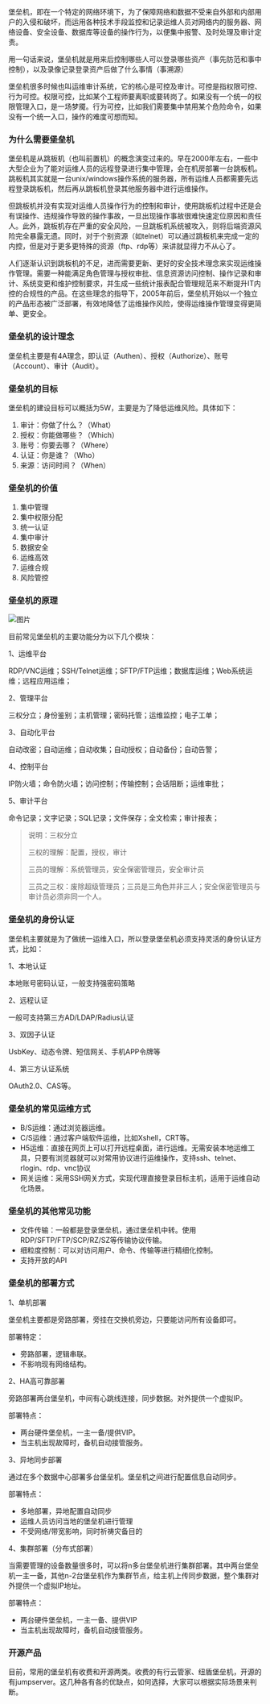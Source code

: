 堡垒机，即在一个特定的网络环境下，为了保障网络和数据不受来自外部和内部用户的入侵和破坏，而运用各种技术手段监控和记录运维人员对网络内的服务器、网络设备、安全设备、数据库等设备的操作行为，以便集中报警、及时处理及审计定责。

用一句话来说，堡垒机就是用来后控制哪些人可以登录哪些资产（事先防范和事中控制），以及录像记录登录资产后做了什么事情（事溯源）

堡垒机很多时候也叫运维审计系统，它的核心是可控及审计。可控是指权限可控、行为可控。权限可控，比如某个工程师要离职或要转岗了。如果没有一个统一的权限管理入口，是一场梦魇。行为可控，比如我们需要集中禁用某个危险命令，如果没有一个统一入口，操作的难度可想而知。

### 为什么需要堡垒机

堡垒机是从跳板机（也叫前置机）的概念演变过来的。早在2000年左右，一些中大型企业为了能对运维人员的远程登录进行集中管理，会在机房部署一台跳板机。跳板机其实就是一台unix/windows操作系统的服务器，所有运维人员都需要先远程登录跳板机，然后再从跳板机登录其他服务器中进行运维操作。

但跳板机并没有实现对运维人员操作行为的控制和审计，使用跳板机过程中还是会有误操作、违规操作导致的操作事故，一旦出现操作事故很难快速定位原因和责任人。此外，跳板机存在严重的安全风险，一旦跳板机系统被攻入，则将后端资源风险完全暴露无遗。同时，对于个别资源（如telnet）可以通过跳板机来完成一定的内控，但是对于更多更特殊的资源（ftp、rdp等）来讲就显得力不从心了。

人们逐渐认识到跳板机的不足，进而需要更新、更好的安全技术理念来实现运维操作管理。需要一种能满足角色管理与授权审批、信息资源访问控制、操作记录和审计、系统变更和维护控制要求，并生成一些统计报表配合管理规范来不断提升IT内控的合规性的产品。在这些理念的指导下，2005年前后，堡垒机开始以一个独立的产品形态被广泛部署，有效地降低了运维操作风险，使得运维操作管理变得更简单、更安全。

### 堡垒机的设计理念

堡垒机主要是有4A理念，即认证（Authen）、授权（Authorize）、账号（Account）、审计（Audit）。

### 堡垒机的目标

堡垒机的建设目标可以概括为5W，主要是为了降低运维风险。具体如下：

1. 审计：你做了什么？（What）
2. 授权：你能做哪些？（Which）
3. 账号：你要去哪？（Where）
4. 认证：你是谁？（Who）
5. 来源：访问时间？（When）

### 堡垒机的价值

1. 集中管理
2. 集中权限分配
3. 统一认证
4. 集中审计
5. 数据安全
6. 运维高效
7. 运维合规
8. 风险管控

### 堡垒机的原理

![图片](https://mmbiz.qpic.cn/mmbiz_jpg/8Jeic82Or04knUplPuv91QoGJibPrk0CQoPzyT8fiazFALib0G7JnQWZL2LqzCyZAu8qaKEYFPJB6MylwnTBfx3f1A/640?wx_fmt=jpeg&tp=webp&wxfrom=5&wx_lazy=1&wx_co=1)

目前常见堡垒机的主要功能分为以下几个模块：

1、运维平台

RDP/VNC运维；SSH/Telnet运维；SFTP/FTP运维；数据库运维；Web系统运维；远程应用运维；

2、管理平台

三权分立；身份鉴别；主机管理；密码托管；运维监控；电子工单；

3、自动化平台

自动改密；自动运维；自动收集；自动授权；自动备份；自动告警；

4、控制平台

IP防火墙；命令防火墙；访问控制；传输控制；会话阻断；运维审批；

5、审计平台

命令记录；文字记录；SQL记录；文件保存；全文检索；审计报表；

> 说明：三权分立
>
> 三权的理解：配置，授权，审计
>
> 三员的理解：系统管理员，安全保密管理员，安全审计员
>
> 三员之三权：废除超级管理员；三员是三角色并非三人；安全保密管理员与审计员必须非同一个人。

### 堡垒机的身份认证

堡垒机主要就是为了做统一运维入口，所以登录堡垒机必须支持灵活的身份认证方式，比如：

1、本地认证

本地账号密码认证，一般支持强密码策略

2、远程认证

一般可支持第三方AD/LDAP/Radius认证

3、双因子认证

UsbKey、动态令牌、短信网关、手机APP令牌等

4、第三方认证系统

OAuth2.0、CAS等。

### 堡垒机的常见运维方式

- B/S运维：通过浏览器运维。
- C/S运维：通过客户端软件运维，比如Xshell，CRT等。
- H5运维：直接在网页上可以打开远程桌面，进行运维。无需安装本地运维工具，只要有浏览器就可以对常用协议进行运维操作，支持ssh、telnet、rlogin、rdp、vnc协议
- 网关运维：采用SSH网关方式，实现代理直接登录目标主机，适用于运维自动化场景。

### 堡垒机的其他常见功能

- 文件传输：一般都是登录堡垒机，通过堡垒机中转。使用RDP/SFTP/FTP/SCP/RZ/SZ等传输协议传输。
- 细粒度控制：可以对访问用户、命令、传输等进行精细化控制。
- 支持开放的API

### 堡垒机的部署方式

1、单机部署

堡垒机主要都是旁路部署，旁挂在交换机旁边，只要能访问所有设备即可。

部署特定：

- 旁路部署，逻辑串联。
- 不影响现有网络结构。

2、HA高可靠部署

旁路部署两台堡垒机，中间有心跳线连接，同步数据。对外提供一个虚拟IP。

部署特点：

- 两台硬件堡垒机，一主一备/提供VIP。
- 当主机出现故障时，备机自动接管服务。

3、异地同步部署

通过在多个数据中心部署多台堡垒机。堡垒机之间进行配置信息自动同步。

部署特点：

- 多地部署，异地配置自动同步
- 运维人员访问当地的堡垒机进行管理
- 不受网络/带宽影响，同时祈祷灾备目的

4、集群部署（分布式部署）

当需要管理的设备数量很多时，可以将n多台堡垒机进行集群部署。其中两台堡垒机一主一备，其他n-2台堡垒机作为集群节点，给主机上传同步数据，整个集群对外提供一个虚拟IP地址。

部署特点：

- 两台硬件堡垒机，一主一备、提供VIP
- 当主机出现故障时，备机自动接管服务。

### 开源产品

目前，常用的堡垒机有收费和开源两类。收费的有行云管家、纽盾堡垒机，开源的有jumpserver。这几种各有各的优缺点，如何选择，大家可以根据实际场景来判断。